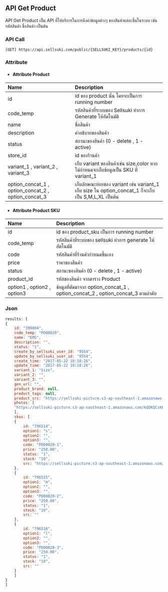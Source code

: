 ## API Get Product

API Get Product เป็น API ที่ให้บริการในการดึงค่าข้อมูลต่างๆ ของสินค้าแต่ละชิ้นในระบบ เช่น รหัสสินค้า ชื่อสินค้า เป็นต้น

### API Call

```
[GET] https://api.sellsuki.com/public/{SELLSUKI_KEY}/products/{id}
```

### Attribute

* #### Attribute Product

| **Name** | **Description** |
| :--- | :--- |
| id | id ของ product นั้น โดยจะเป็นการ  running number |
| code\_temp | รหัสสินค้าที่ระบบของ Sellsuki ทำการ Generate ให้อัตโนมัติ |
| name | ชื่อสินค้า |
| description | คำอธิบายของสินค้า |
| status | สถานะของสินค้า \(0 - delete , 1 - active\) |
| store\_id | id ของร้านค้า |
| variant\_1 , variant\_2 , variant\_3 | เก็บ variant ของสินค้าเช่น size,color หากไม่กำหนดจะเก็บข้อมูลเป็น SKU ที่ variant\_1 |
| option\_concat\_1 , option\_concat\_2 , option\_concat\_3 | เก็บลักษณะย่อยของ variant เช่น variant\_1 เก็บ size ใน option\_concat\_1 ก็จะเก็บเป็น S,M,L,XL เป็นต้น |

* #### Attribute Product SKU

| **Name** | **Description** |
| :--- | :--- |
| id | id ของ product\_sku เป็นการ running number |
| code\_temp | รหัสสินค้าที่ระบบของ sellsuki ทำการ generate ให้อัตโนมัติ |
| code | รหัสสินค้าที่ร้านค้ากำหนดขึ้นเอง |
| price | ราคาของสินค้า |
| status | สถานะของสินค้า \(0 - delete , 1 - active\) |
| product\_id | รหัสของสินค้า จากตาราง Product |
| option1 , option2 , option3 | ข้อมูลที่ตัดมาจาก option\_concat\_1 , option\_concat\_2 , option\_concat\_3 ตามลำดับ |

### Json

```js
results: [
{
    id: "399804",
    code_temp: "PD00020",
    name: "EMS",
    description: "",
    status: "1",
    create_by_sellsuki_user_id: "9554",
    update_by_sellsuki_user_id: "9554",
    create_time: "2017-05-22 10:18:26",
    update_time: "2017-05-22 10:18:26",
    variant_1: "Size",
    variant_2: "",
    variant_3: "",
    gen_url: "",
    product_brand: null,
    product_tags: null,
    product_src: "https://sellsuki-picture.s3-ap-southeast-1.amazonaws.com/kQDKQCsKKx420150731T0523S2318740056711316220.png",
    photos: [
    "https://sellsuki-picture.s3-ap-southeast-1.amazonaws.com/kQDKQCsKKx420150731T0523S2318740056711316220.png"
    ],
    skus: [
    {
        id: "796514",
        option1: "s",
        option2: "",
        option3: "",
        code: "PD00020-1",
        price: "250.00",
        status: "1",
        stock: "10",
        src: "https://sellsuki-picture.s3-ap-southeast-1.amazonaws.com/kQDKQCsKKx420150731T0523S2318740056711316220.png"
    },
    {
        id: "796515",
        option1: "m",
        option2: "",
        option3: "",
        code: "PD00020-2",
        price: "250.00",
        status: "1",
        stock: "10",
        src: ""
    },
    {
        id: "796516",
        option1: "l",
        option2: "",
        option3: "",
        code: "PD00020-3",
        price: "250.00",
        status: "1",
        stock: "10",
        src: ""
    }
    ]
}
]
```




